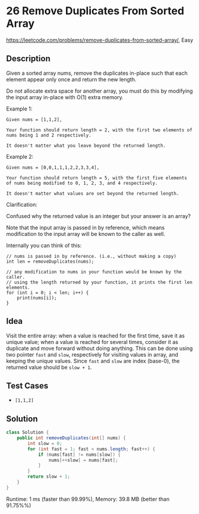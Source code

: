 # 26 Remove Duplicates From Sorted Array

<https://leetcode.com/problems/remove-duplicates-from-sorted-array/>, Easy

## Description

Given a sorted array nums, remove the duplicates in-place such that each element appear only once and return the new length.

Do not allocate extra space for another array, you must do this by modifying the input array in-place with O(1) extra memory.

Example 1:

```
Given nums = [1,1,2],

Your function should return length = 2, with the first two elements of nums being 1 and 2 respectively.

It doesn't matter what you leave beyond the returned length.
```

Example 2:

```
Given nums = [0,0,1,1,1,2,2,3,3,4],

Your function should return length = 5, with the first five elements of nums being modified to 0, 1, 2, 3, and 4 respectively.

It doesn't matter what values are set beyond the returned length.
```

Clarification:

Confused why the returned value is an integer but your answer is an array?

Note that the input array is passed in by reference, which means modification to the input array will be known to the caller as well.

Internally you can think of this:

```
// nums is passed in by reference. (i.e., without making a copy)
int len = removeDuplicates(nums);

// any modification to nums in your function would be known by the caller.
// using the length returned by your function, it prints the first len elements.
for (int i = 0; i < len; i++) {
    print(nums[i]);
}
```

## Idea

Visit the entire array: when a value is reached for the first time, save it as
unique value; when a value is reached for several times, consider it as
duplicate and move forward without doing anything. This can be done using two
pointer `fast` and `slow`, respectively for visiting values in array, and
keeping the unique values. Since `fast` and `slow` are index (base-0), the
returned value should be `slow + 1`.

## Test Cases

- `[1,1,2]`

## Solution

```java
class Solution {
    public int removeDuplicates(int[] nums) {
        int slow = 0;
        for (int fast = 1; fast < nums.length; fast++) {
            if (nums[fast] != nums[slow]) {
                nums[++slow] = nums[fast];
            }
        }
        return slow + 1;
    }
}
```

Runtime: 1 ms (faster than 99.99%), Memory: 39.8 MB (better than 91.75%%)
